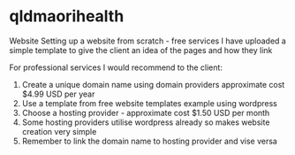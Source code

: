 # qldmaorihealth
Website
Setting up a website from scratch - free services
I have uploaded a simple template to give the client an idea of the pages and how they link

For professional services I would recommend to the client:
1. Create a unique domain name using domain providers approximate cost $4.99 USD per year
2. Use a template from free website templates example using wordpress
3. Choose a hosting provider - approximate cost $1.50 USD per month
4. Some hosting providers utilise wordpress already so makes website creation very simple
5. Remember to link the domain name to hosting provider and vise versa
 
